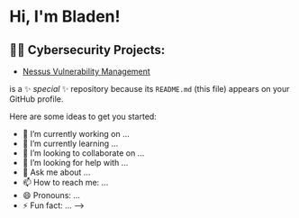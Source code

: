 <h1>Hi, I'm Bladen!

<h2>👨‍💻 Cybersecurity Projects:</h2>


  - [Nessus Vulnerability Management](https://github.com/bladen08/Nessus-Essentials-Vulnerability-Management)
    

is a ✨ _special_ ✨ repository because its `README.md` (this file) appears on your GitHub profile.

Here are some ideas to get you started:

- 🔭 I’m currently working on ...
- 🌱 I’m currently learning ...
- 👯 I’m looking to collaborate on ...
- 🤔 I’m looking for help with ...
- 💬 Ask me about ...
- 📫 How to reach me: ...
- 😄 Pronouns: ...
- ⚡ Fun fact: ...
-->
